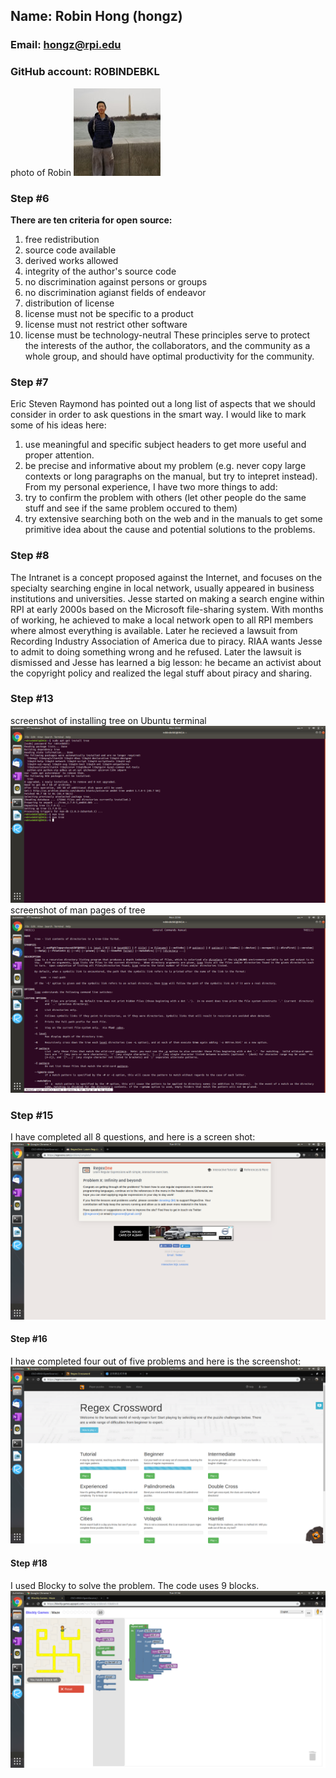 ## Name: Robin Hong (hongz)
### Email: hongz@rpi.edu
### GitHub account: ROBINDEBKL
photo of Robin ![Robin](photo-2017-12-23@DC.jpg)

### Step #6
**There are ten criteria for open source:**
1. free redistribution
2. source code available
3. derived works allowed
4. integrity of the author's source code
5. no discrimination against persons or groups
6. no discrimination agianst fields of endeavor
7. distribution of license
8. license must not be specific to a product
9. license must not restrict other software
10. license must be technology-neutral
These principles serve to protect the interests of the author, the collaborators, and the community as a whole group, and should have optimal productivity for the community.

### Step #7
Eric Steven Raymond has pointed out a long list of aspects that we should consider in order to ask questions in the smart way. I would like to mark some of his ideas here:
1. use meaningful and specific subject headers to get more useful and proper attention.
2. be precise and informative about my problem (e.g. never copy large contexts or long paragraphs on the manual, but try to intepret instead).
From my personal experience, I have two more things to add:
1. try to confirm the problem with others (let other people do the same stuff and see if the same problem occured to them)
2. try extensive searching both on the web and in the manuals to get some primitive idea about the cause and potential solutions to the problems.

### Step #8
The Intranet is a concept proposed against the Internet, and focuses on the specialty searching engine in local network, usually appeared in business institutions and universities. Jesse started on making a search engine within RPI at early 2000s based on the Microsoft file-sharing system. With months of working, he achieved to make a local network open to all RPI members where almost everything is available. Later he recieved a lawsuit from Recording Industry Association of America due to piracy. RIAA wants Jesse to admit to doing something wrong and he refused. Later the lawsuit is dismissed and Jesse has learned a big lesson: he became an activist about the copyright policy and realized the legal stuff about piracy and sharing.

### Step #13
screenshot of installing tree on Ubuntu terminal ![screenshot1](Screenshotfrom2019-05-27-22-46-12.png)
screenshot of man pages of tree ![screenshot2](Screenshotfrom2019-05-27-22-46-25.png)

### Step #15
I have completed all 8 questions, and here is a screen shot: ![screenshot3](Screenshotfrom2019-05-28-01-12-58.png)

#### Step #16
I have completed four out of five problems and here is the screenshot: ![screenshot4](Screenshotfrom2019-05-28-01-32-57.png)

#### Step #18
I used Blocky to solve the problem. The code uses 9 blocks.
![screenshot5](Screenshotfrom2019-05-28-01-46-52.png)

###